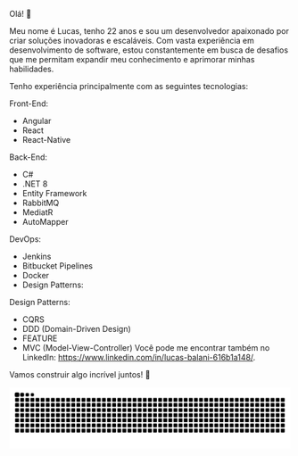 Olá! 👋

Meu nome é Lucas, tenho 22 anos e sou um desenvolvedor apaixonado por criar soluções inovadoras e escaláveis. Com vasta experiência em desenvolvimento de software, estou constantemente em busca de desafios que me permitam expandir meu conhecimento e aprimorar minhas habilidades.

Tenho experiência principalmente com as seguintes tecnologias:

Front-End:
- Angular
- React
- React-Native
  
Back-End:
- C#
- .NET 8
- Entity Framework
- RabbitMQ
- MediatR
- AutoMapper

DevOps:
- Jenkins
- Bitbucket Pipelines
- Docker
- Design Patterns:

Design Patterns:
- CQRS
- DDD (Domain-Driven Design)
- FEATURE
- MVC (Model-View-Controller)
Você pode me encontrar também no LinkedIn: https://www.linkedin.com/in/lucas-balani-616b1a148/.

Vamos construir algo incrível juntos! 🚀

![snake gif](https://github.com/lucasbalani/lucasbalani/blob/output/github-contribution-grid-snake.svg)
